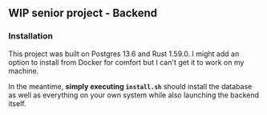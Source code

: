 ## WIP senior project - Backend

### Installation

This project was built on Postgres 13.6 and Rust 1.59.0. I might add an option to install from Docker for comfort but I can't get it to work on my machine.

In the meantime, **simply executing `install.sh`** should install the database as well as everything on your own system while also launching the backend itself.